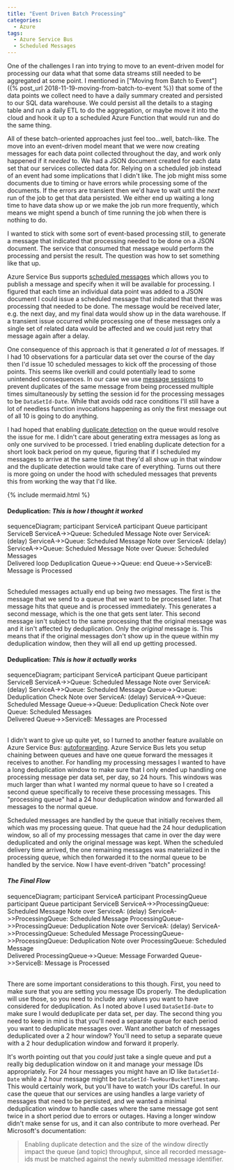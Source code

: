 ```yaml
---
title: "Event Driven Batch Processing"
categories:
  - Azure
tags:
  - Azure Service Bus
  - Scheduled Messages
---
```


One of the challenges I ran into trying to move to an event-driven model for processing our data what that some data streams still needed to be aggregated at some point. I mentioned in ["Moving from Batch to Event"]({% post_url 2018-11-19-moving-from-batch-to-event %}) that some of the data points we collect need to have a daily summary created and persisted to our SQL data warehouse. We could persist all the details to a staging table and run a daily ETL to do the aggregation, or maybe move it into the cloud and hook it up to a scheduled Azure Function that would run and do the same thing. <!-- more -->

All of these batch-oriented approaches just feel too...well, batch-like. The move into an event-driven model meant that we were now creating messages for each data point collected throughout the day, and work only happened if it _needed_ to. We had a JSON document created for each data set that our services collected data for. Relying on a scheduled job instead of an event had some implications that I didn't like. The job might miss some documents due to timing or have errors while processing some of the documents. If the errors are transient then we'd have to wait until the _next_ run of the job to get that data persisted. We either end up waiting a long time to have data show up or we make the job run more frequently, which means we might spend a bunch of time running the job when there is nothing to do.

I wanted to stick with some sort of event-based processing still, to generate a message that indicated that processing needed to be done on a JSON document. The service that consumed that message would perform the processing and persist the result. The question was how to set something like that up.

Azure Service Bus supports [scheduled messages](https://docs.microsoft.com/en-us/azure/service-bus-messaging/message-sequencing) which allows you to publish a message and specify when it will be available for processing. I figured that each time an individual data point was added to a JSON document I could issue a scheduled message that indicated that there was processing that needed to be done. The message would be received later, e.g. the next day, and my final data would show up in the data warehouse. If a transient issue occurred while processing one of these messages only a single set of related data would be affected and we could just retry that message again after a delay.

One consequence of this approach is that it generated _a lot_ of messages. If I had 10 observations for a particular data set over the course of the day then I'd issue 10 scheduled messages to kick off the processing of those points. This seems like overkill and could potentially lead to some unintended consequences. In our case we use [message sessions](https://docs.microsoft.com/en-us/azure/service-bus-messaging/message-sessions) to prevent duplicates of the same message from being processed multiple times simultaneously by setting the session id for the processing messages to be `DataSetId-Date`. While that avoids odd race conditions I'll still have a lot of needless function invocations happening as only the first message out of all 10 is going to do anything.

I had hoped that enabling [duplicate detection](https://docs.microsoft.com/en-us/azure/service-bus-messaging/duplicate-detection) on the queue would resolve the issue for me. I didn't care about generating extra messages as long as only one survived to be processed. I tried enabling duplicate detection for a short look back period on my queue, figuring that if I scheduled my messages to arrive at the same time that they'd all show up in that window and the duplicate detection would take care of everything. Turns out there is more going on under the hood with scheduled messages that prevents this from working the way that I'd like.

{% include mermaid.html %}

#### Deduplication: _This is how I thought it worked_
<div class="mermaid">
	sequenceDiagram;
	participant ServiceA
	participant Queue
	participant ServiceB
	ServiceA->>Queue: Scheduled Message
	Note over ServiceA: (delay)
	ServiceA->>Queue: Scheduled Message
	Note over ServiceA: (delay)
	ServiceA->>Queue: Scheduled Message
	Note over Queue: Scheduled Messages<br>Delivered
	loop Deduplication
		Queue->>Queue: 
	end
	Queue->>ServiceB: Message is Processed
</div>
<br/>

Scheduled messages actually end up being _two_ messages. The first is the message that we send to a queue that we want to be processed later. That message hits that queue and is processed immediately. This generates a second message, which is the one that gets sent later. This second message isn't subject to the same processing that the original message was and it isn't affected by deduplication. Only the _original_ message is. This means that if the original messages don't show up in the queue within my deduplication window, then they will all end up getting processed.

#### Deduplication: _This is how it actually works_
<div class="mermaid">
	sequenceDiagram;
	participant ServiceA
	participant Queue
	participant ServiceB
	ServiceA->>Queue: Scheduled Message	
	Note over ServiceA: (delay)
	ServiceA->>Queue: Scheduled Message
	Queue->>Queue: Deduplication Check
	Note over ServiceA: (delay)
	ServiceA->>Queue: Scheduled Message
	Queue->>Queue: Deduplication Check
	Note over Queue: Scheduled Messages<br>Delivered
	Queue->>ServiceB: Messages are Processed
</div>
<br/>

I didn't want to give up quite yet, so I turned to another feature available on Azure Service Bus: [autoforwarding](https://docs.microsoft.com/en-us/azure/service-bus-messaging/service-bus-auto-forwarding). Azure Service Bus lets you setup chaining between queues and have one queue forward the messages it receives to another. For handling my processing messages I wanted to have a long deduplication window to make sure that I only ended up handling one processing message per data set, per day, so 24 hours. This windows was much larger than what I wanted my normal queue to have so I created a second queue specifically to receive these processing messages. This "processing queue" had a 24 hour deduplication window and forwarded all messages to the normal queue.

Scheduled messages are handled by the queue that initially receives them, which was my processing queue. That queue had the 24 hour deduplication window, so all of my processing messages that came in over the day were deduplicated and only the original message was kept. When the scheduled delivery time arrived, the one remaining messages was materialized in the processing queue, which then forwarded it to the normal queue to be handled by the service. Now I have event-driven "batch" processing!

#### _The Final Flow_
<div class="mermaid">
	sequenceDiagram;
	participant ServiceA
	participant ProcessingQueue
	participant Queue
	participant ServiceB
	ServiceA->>ProcessingQueue: Scheduled Message
	Note over ServiceA: (delay)
	ServiceA->>ProcessingQueue: Scheduled Message
	ProcessingQueue->>ProcessingQueue: Deduplication
	Note over ServiceA: (delay)
	ServiceA->>ProcessingQueue: Scheduled Message
	ProcessingQueue->>ProcessingQueue: Deduplication
	Note over ProcessingQueue: Scheduled Message<br>Delivered
	ProcessingQueue->>Queue: Message Forwarded
	Queue->>ServiceB: Message is Processed
</div>
<br/>

There are some important considerations to this though. First, you need to make sure that you are setting you message IDs properly. The deduplication will use those, so you need to include any values you want to have considered for deduplication. As I noted above I used `DataSetId-Date` to make sure I would deduplicate per data set, per day. The second thing you need to keep in mind is that you'll need a separate queue for each period you want to deduplicate messages over. Want another batch of messages deduplicated over a 2 hour window? You'll need to setup a separate queue with a 2 hour deduplication window and forward it properly.

It's worth pointing out that you _could_ just take a single queue and put a really big deduplication window on it and manage your message IDs appropriately. For 24 hour messages you might have an ID like `DataSetId-Date` while a 2 hour message might be `DataSetId-TwoHourBucketTimestamp`. This would certainly work, but you'll have to watch your IDs careful. In our case the queue that our services are using handles a large variety of messages that need to be persisted, and we wanted a minimal deduplication window to handle cases where the same message got sent twice in a short period due to errors or outages. Having a longer window didn't make sense for us, and it can also contribute to more overhead. Per Microsoft's documentation: 
> Enabling duplicate detection and the size of the window directly impact the queue (and topic) throughput, since all recorded message-ids must be matched against the newly submitted message identifier.